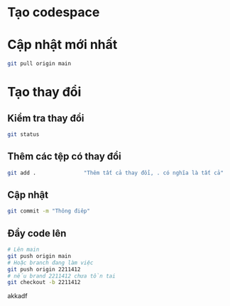 # Tạo codespace
# Cập nhật mới nhất
```bash
git pull origin main

```
# Tạo thay đổi
## Kiểm tra thay đổi
```bash
git status              
```
## Thêm các tệp có thay đổi
```bash       
git add .               "Thêm tất cả thay đổi, . có nghĩa là tất cả"
```

## Cập nhật
```bash       
git commit -m "Thông điêp"           
```

## Đẩy code lên
```bash              
# Lên main
git push origin main   
# Hoặc branch đang làm việc
git push origin 2211412
# nếu brand 2211412 chưa tồn tai
git checkout -b 2211412 
```
akkadf
